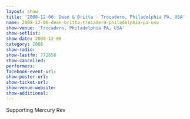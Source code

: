 ```yaml
---
layout: show
title: '2008-12-06: Dean & Britta - Trocadero, Philadelphia PA, USA'
name: 2008-12-06-dean-britta-trocadero-philadelphia-pa-usa
show-venue: 'Trocadero, Philadelphia PA, USA'
show-setlist: 
show-date: 2008-12-06
category: 2008
show-radio: 
show-lastfm: 772656
show-cancelled: 
performers: 
facebook-event-url: 
show-poster-url: 
show-ticket-url: 
show-venue-website: 
show-additional: 
---
```


Supporting Mercury Rev
